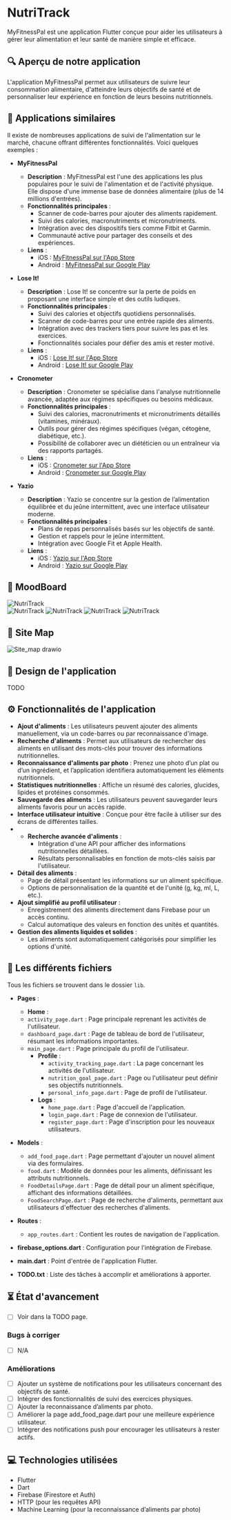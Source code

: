 # NutriTrack

MyFitnessPal est une application Flutter conçue pour aider les utilisateurs à gérer leur alimentation et leur santé de manière simple et efficace.

## 🔍 Aperçu de notre application

L'application MyFitnessPal permet aux utilisateurs de suivre leur consommation alimentaire, d'atteindre leurs objectifs de santé et de personnaliser leur expérience en fonction de leurs besoins nutritionnels.

## 📲 Applications similaires

Il existe de nombreuses applications de suivi de l'alimentation sur le marché, chacune offrant différentes fonctionnalités. Voici quelques exemples :

- **MyFitnessPal**
    - **Description** : MyFitnessPal est l'une des applications les plus populaires pour le suivi de l'alimentation et de l'activité physique. Elle dispose d'une immense base de données alimentaire (plus de 14 millions d'entrées).
    - **Fonctionnalités principales** :
        - Scanner de code-barres pour ajouter des aliments rapidement.
        - Suivi des calories, macronutriments et micronutriments.
        - Intégration avec des dispositifs tiers comme Fitbit et Garmin.
        - Communauté active pour partager des conseils et des expériences.
    - **Liens** :
        - iOS : [MyFitnessPal sur l'App Store](https://apps.apple.com/us/app/myfitnesspal/id568832228)
        - Android : [MyFitnessPal sur Google Play](https://play.google.com/store/apps/details?id=com.myfitnesspal.android)

- **Lose It!**
    - **Description** : Lose It! se concentre sur la perte de poids en proposant une interface simple et des outils ludiques.
    - **Fonctionnalités principales** :
        - Suivi des calories et objectifs quotidiens personnalisés.
        - Scanner de code-barres pour une entrée rapide des aliments.
        - Intégration avec des trackers tiers pour suivre les pas et les exercices.
        - Fonctionnalités sociales pour défier des amis et rester motivé.
    - **Liens** :
        - iOS : [Lose It! sur l'App Store](https://apps.apple.com/us/app/lose-it/id297368587)
        - Android : [Lose It! sur Google Play](https://play.google.com/store/apps/details?id=com.loseit)

- **Cronometer**
    - **Description** : Cronometer se spécialise dans l'analyse nutritionnelle avancée, adaptée aux régimes spécifiques ou besoins médicaux.
    - **Fonctionnalités principales** :
        - Suivi des calories, macronutriments et micronutriments détaillés (vitamines, minéraux).
        - Outils pour gérer des régimes spécifiques (végan, cétogène, diabétique, etc.).
        - Possibilité de collaborer avec un diététicien ou un entraîneur via des rapports partagés.
    - **Liens** :
        - iOS : [Cronometer sur l'App Store](https://apps.apple.com/us/app/cronometer/id1049223637)
        - Android : [Cronometer sur Google Play](https://play.google.com/store/apps/details?id=com.cronometer.android)

- **Yazio**
    - **Description** : Yazio se concentre sur la gestion de l’alimentation équilibrée et du jeûne intermittent, avec une interface utilisateur moderne.
    - **Fonctionnalités principales** :
        - Plans de repas personnalisés basés sur les objectifs de santé.
        - Gestion et rappels pour le jeûne intermittent.
        - Intégration avec Google Fit et Apple Health.
    - **Liens** :
        - iOS : [Yazio sur l'App Store](https://apps.apple.com/us/app/yazio/id946099227)
        - Android : [Yazio sur Google Play](https://play.google.com/store/apps/details?id=com.yazio.android)

## 🤔 MoodBoard

![NutriTrack](https://mir-s3-cdn-cf.behance.net/projects/404/436b24196708837.Y3JvcCw5ODM5LDc2OTYsODAzLDA.png)  
![NutriTrack](https://cdn.dribbble.com/userupload/2957372/file/original-f46379cab48c97180d43d0b8db289672.png?resize=400x0)
![NutriTrack](https://www.everydayhealth.com/weight/lose-it-review/)
![NutriTrack](https://cronometer.com/blog/how-to-set-your-macro-and-micronutrient-targets/)
![NutriTrack](https://www.yazio.com/fr/appli-ios)


## 📍 Site Map

![Site_map drawio](https://github.com/user-attachments/assets/a1d399e9-20fb-4495-92cd-b3a6dd71d008)


## 👀 Design de l'application

TODO

## ⚙️ Fonctionnalités de l'application

- **Ajout d'aliments** : Les utilisateurs peuvent ajouter des aliments manuellement, via un code-barres ou par reconnaissance d'image.
- **Recherche d'aliments** : Permet aux utilisateurs de rechercher des aliments en utilisant des mots-clés pour trouver des informations nutritionnelles.
- **Reconnaissance d'aliments par photo** : Prenez une photo d’un plat ou d’un ingrédient, et l’application identifiera automatiquement les éléments nutritionnels.
- **Statistiques nutritionnelles** : Affiche un résumé des calories, glucides, lipides et protéines consommés.
- **Sauvegarde des aliments** : Les utilisateurs peuvent sauvegarder leurs aliments favoris pour un accès rapide.
- **Interface utilisateur intuitive** : Conçue pour être facile à utiliser sur des écrans de différentes tailles.
- - **Recherche avancée d'aliments** :
    - Intégration d'une API pour afficher des informations nutritionnelles détaillées.
    - Résultats personnalisables en fonction de mots-clés saisis par l'utilisateur.
- **Détail des aliments** :
    - Page de détail présentant les informations sur un aliment spécifique.
    - Options de personnalisation de la quantité et de l'unité (g, kg, ml, L, etc.).
- **Ajout simplifié au profil utilisateur** :
    - Enregistrement des aliments directement dans Firebase pour un accès continu.
    - Calcul automatique des valeurs en fonction des unités et quantités.
- **Gestion des aliments liquides et solides** :
    - Les aliments sont automatiquement catégorisés pour simplifier les options d'unité.



## 📁 Les différents fichiers

Tous les fichiers se trouvent dans le dossier `lib`.

- **Pages** :
    - **Home** :
    - `activity_page.dart` : Page principale reprenant les activités de l'utilisateur. 
    - `dashboard_page.dart` : Page de tableau de bord de l'utilisateur, résumant les informations importantes.
    - `main_page.dart` : Page principale du profil de l'utilisateur.
        - **Profile** :
            - `activity_tracking_page.dart` : La page concernant les activités de l'utilisateur.
            - `nutrition_goal_page.dart` : Page ou l'utilisateur peut définir ses objectifs nutritionnels.
            - `personal_info_page.dart` : Page de profil de l'utilisateur.
        - **Logs** :
            - `home_page.dart` : Page d'accueil de l'application.
            - `login_page.dart` : Page de connexion de l'utilisateur.
            - `register_page.dart` : Page d'inscription pour les nouveaux utilisateurs.

- **Models** :
    - `add_food_page.dart` : Page permettant d'ajouter un nouvel aliment via des formulaires.
    - `food.dart` : Modèle de données pour les aliments, définissant les attributs nutritionnels.
    - `FoodDetailsPage.dart` : Page de détail pour un aliment spécifique, affichant des informations détaillées.
    - `FoodSearchPage.dart` : Page de recherche d'aliments, permettant aux utilisateurs d'effectuer des recherches d'aliments.

- **Routes** :
    - `app_routes.dart` : Contient les routes de navigation de l'application.

- **firebase_options.dart** : Configuration pour l'intégration de Firebase.
- **main.dart** : Point d'entrée de l'application Flutter.
- **TODO.txt** : Liste des tâches à accomplir et améliorations à apporter.

## ⏳ État d'avancement
- [ ] Voir dans la TODO page.

### Bugs à corriger
- [ ] N/A

### Améliorations
- [ ] Ajouter un système de notifications pour les utilisateurs concernant des objectifs de santé.
- [ ] Intégrer des fonctionnalités de suivi des exercices physiques.
- [ ] Ajouter la reconnaissance d’aliments par photo.
- [ ] Améliorer la page add_food_page.dart pour une meilleure expérience utilisateur.
- [ ] Intégrer des notifications push pour encourager les utilisateurs à rester actifs.

## 💻 Technologies utilisées

- Flutter
- Dart
- Firebase (Firestore et Auth)
- HTTP (pour les requêtes API)
- Machine Learning (pour la reconnaissance d’aliments par photo)

